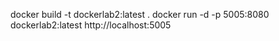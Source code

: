 docker build -t dockerlab2:latest .
docker run -d -p 5005:8080 dockerlab2:latest
http://localhost:5005